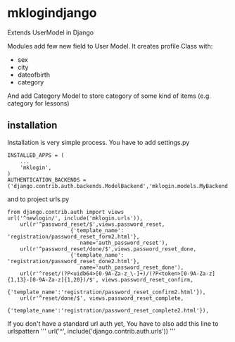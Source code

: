 # mklogindjango
Extends UserModel in Django

Modules add few new field to User Model. It creates profile Class with:
- sex
- city
- dateofbirth
- category

And add Category Model to store category of some kind of items (e.g. category for lessons)

## installation
Installation is very simple process. You have to add settings.py
```
INSTALLED_APPS = (
    ...
    'mklogin',
)
AUTHENTICATION_BACKENDS = ('django.contrib.auth.backends.ModelBackend','mklogin.models.MyBackend')
```
and to project urls.py
```
from django.contrib.auth import views
url('^newlogin/', include('mklogin.urls')),
    url(r'^password_reset/$',views.password_reset,
                    {'template_name': 'registration/password_reset_form2.html'},
                       name='auth_password_reset'),
    url(r'^password_reset/done/$',views.password_reset_done,
                    {'template_name': 'registration/password_reset_done2.html'},
                       name='auth_password_reset_done'),
    url(r'^reset/(?P<uidb64>[0-9A-Za-z_\-]+)/(?P<token>[0-9A-Za-z]{1,13}-[0-9A-Za-z]{1,20})/$', views.password_reset_confirm, 
                    {'template_name':'registration/password_reset_confirm2.html'}),
    url(r'^reset/done/$', views.password_reset_complete, 
                    {'template_name':'registration/password_reset_complete2.html'}),
```
If you don't have a standard url auth yet, You have to also add this line to urlspattern
'''
url('^', include('django.contrib.auth.urls'))
'''
